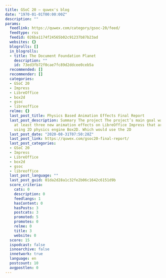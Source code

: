 ```yaml
---
title: GSoC 20 – quwex's blog
date: "1970-01-01T00:00:00Z"
description: ""
params:
  feedlink: https://quwex.com/category/gsoc-20/feed/
  feedtype: rss
  feedid: 026ba1174f24565b02c91237b87b23ad
  websites: {}
  blogrolls: []
  in_blogrolls:
  - title: The Document Foundation Planet
    description: ""
    id: 73ed3fb72f0cae7fc89d2ddcee0ceb5a
  recommended: []
  recommender: []
  categories:
  - GSoC 20
  - Impress
  - LibreOffice
  - box2d
  - gsoc
  - libreoffice
  relme: {}
  last_post_title: Physics Based Animation Effects Final Report
  last_post_description: Summary The project The project’s main goal was to create
    at least three new animation effects on LibreOffice Impress that are simulated
    using 2D physics engine Box2D. Which would use the 2D
  last_post_date: "2020-08-31T07:50:28Z"
  last_post_link: https://quwex.com/gsoc20-final-report/
  last_post_categories:
  - GSoC 20
  - Impress
  - LibreOffice
  - box2d
  - gsoc
  - libreoffice
  last_post_language: ""
  last_post_guid: 01da2d28a1c32fe2b06c1642c6151d9b
  score_criteria:
    cats: 0
    description: 0
    feedlangs: 1
    hasContent: 0
    hasPosts: 3
    postcats: 3
    promoted: 5
    promotes: 0
    relme: 0
    title: 3
    website: 0
  score: 15
  ispodcast: false
  isnoarchive: false
  innetwork: true
  language: en
  postcount: 10
  avgpostlen: 0
---
```

